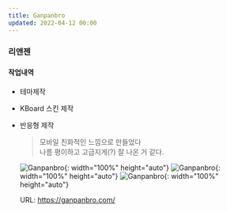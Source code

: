 ```yaml
---
title: Ganpanbro 
updated: 2022-04-12 00:00
---
```


### 리앤젠
  
#### 작업내역
- 테마제작
- KBoard 스킨 제작
- 반응형 제작
  
	>모바일 친화적인 느낌으로 만들었다  
	>나름 평이하고 고급지게(?) 잘 나온 거 같다.
 
	![Ganpanbro](https://github.com/project0210/project0210.github.io/blob/master/_posts/images/ganpanbro/001.png?raw=true){: width="100%" height="auto"}
	![Ganpanbro](https://github.com/project0210/project0210.github.io/blob/master/_posts/images/ganpanbro/002.png?raw=true){: width="100%" height="auto"}
	![Ganpanbro](https://github.com/project0210/project0210.github.io/blob/master/_posts/images/ganpanbro/003.png?raw=true){: width="100%" height="auto"}
  
	URL: https://ganpanbro.com/
